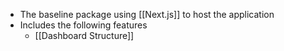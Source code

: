 - The baseline package using [[Next.js]] to host the application
- Includes the following features
	- [[Dashboard Structure]]